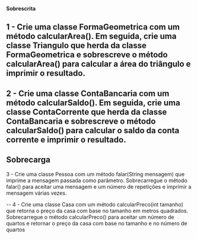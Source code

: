 **Sobrescrita**

1 - Crie uma classe FormaGeometrica com um método calcularArea(). Em seguida, crie uma classe Triangulo que herda da classe FormaGeometrica e sobrescreve o método calcularArea() para calcular a área do triângulo e imprimir o resultado.
--

2 - Crie uma classe ContaBancaria com um método calcularSaldo(). Em seguida, crie uma classe ContaCorrente que herda da classe ContaBancaria e sobrescreve o método calcularSaldo() para calcular o saldo da conta corrente e imprimir o resultado.
--
**Sobrecarga**
--

3 - Crie uma classe Pessoa com um método falar(String mensagem) que imprime a mensagem passada como parâmetro. Sobrecarregue o método falar() para aceitar uma mensagem e um número de repetições e imprimir a mensagem várias vezes.

--
4 - Crie uma classe Casa com um método calcularPreco(int tamanho) que retorna o preço da casa com base no tamanho em metros quadrados. Sobrecarregue o método calcularPreco() para aceitar um número de quartos e retornar o preço da casa com base no tamanho e no número de quartos
